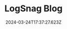 ---
title: LogSnag Blog
url: https://logsnag.com/blog
date: "2024-03-24T17:37:27.623Z"
collection:
  - Code
type: Collections
kind: website
---